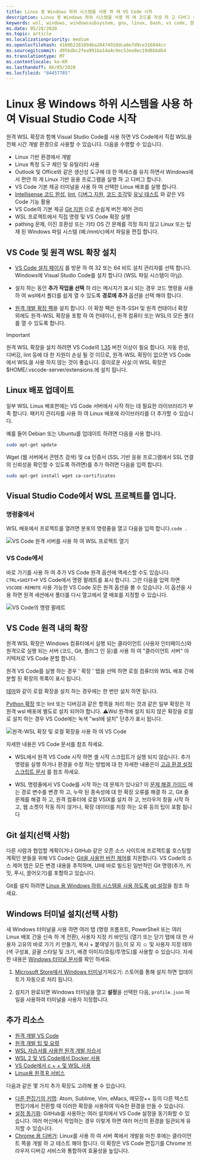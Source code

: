 ```yaml
---
title: Linux 용 Windows 하위 시스템을 사용 하 여 VS Code 시작
description: Linux 용 Windows 하위 시스템을 사용 하 여 코드를 작성 하 고 디버그 하 VS Code를 설정 하는 방법에 대해 알아봅니다.
keywords: wsl, windows, windowssubsystem, gnu, linux, bash, vs code, 원격 확장, 디버그, 경로, visual studio
ms.date: 05/28/2020
ms.topic: article
ms.localizationpriority: medium
ms.openlocfilehash: 416862201094ba28474918dca8e7d9ce316844cc
ms.sourcegitcommit: d95bdbc2fea991ba14a4c9ec53ee0ec19d6bbdb4
ms.translationtype: MT
ms.contentlocale: ko-KR
ms.lasthandoff: 06/05/2020
ms.locfileid: "84457785"
---
```

# <a name="get-started-using-visual-studio-code-with-windows-subsystem-for-linux"></a>Linux 용 Windows 하위 시스템을 사용 하 여 Visual Studio Code 시작

원격 WSL 확장과 함께 Visual Studio Code를 사용 하면 VS Code에서 직접 WSL을 전체 시간 개발 환경으로 사용할 수 있습니다. 다음을 수행할 수 있습니다.

* Linux 기반 환경에서 개발
* Linux 특정 도구 체인 및 유틸리티 사용
* Outlook 및 Office와 같은 생산성 도구에 대 한 액세스를 유지 하면서 Windows에서 편안 하 게 Linux 기반 응용 프로그램을 실행 하 고 디버그 합니다.
* VS Code 기본 제공 터미널을 사용 하 여 선택한 Linux 배포를 실행 합니다.
* [Intellisense 코드 완성](https://code.visualstudio.com/docs/editor/intellisense), [lint](https://code.visualstudio.com/docs/python/linting), [디버그 지원](https://code.visualstudio.com/docs/nodejs/nodejs-debugging), [코드 조각](https://code.visualstudio.com/docs/editor/userdefinedsnippets)및 [유닛 테스트](https://code.visualstudio.com/docs/python/testing) 와 같은 VS Code 기능 활용
* VS Code의 기본 제공 [Git 지원](https://code.visualstudio.com/docs/editor/versioncontrol#_git-support) 으로 손쉽게 버전 제어 관리
* WSL 프로젝트에서 직접 명령 및 VS Code 확장 실행
* pathing 문제, 이진 호환성 또는 기타 OS 간 문제를 걱정 하지 않고 Linux 또는 탑재 된 Windows 파일 시스템 (예:/mnt/c)에서 파일을 편집 합니다.

## <a name="install-vs-code-and-the-remote-wsl-extension"></a>VS Code 및 원격 WSL 확장 설치

* [VS Code 설치 페이지](https://code.visualstudio.com/download) 를 방문 하 여 32 또는 64 비트 설치 관리자를 선택 합니다. Windows에 Visual Studio Code를 설치 합니다 (WSL 파일 시스템이 아님).

* 설치 하는 동안 **추가 작업을 선택** 하 라는 메시지가 표시 되는 경우 코드 명령을 사용 하 여 wsl에서 폴더를 쉽게 열 수 있도록 **경로에 추가** 옵션을 선택 해야 합니다.

* [원격 개발 확장 팩](https://marketplace.visualstudio.com/items?itemName=ms-vscode-remote.vscode-remote-extensionpack)을 설치 합니다. 이 확장 팩은 원격-SSH 및 원격 컨테이너 확장 외에도 원격-WSL 확장을 포함 하 여 컨테이너, 원격 컴퓨터 또는 WSL의 모든 폴더를 열 수 있도록 합니다.

> [!IMPORTANT]
> 원격 WSL 확장을 설치 하려면 VS Code의 [1.35](https://code.visualstudio.com/updates/v1_35) 버전 이상이 필요 합니다. 자동 완성, 디버깅, lint 등에 대 한 지원이 손실 될 것 이므로, 원격-WSL 확장이 없으면 VS Code에서 WSL을 사용 하지 않는 것이 좋습니다. 흥미로운 사실:이 WSL 확장은 $HOME/.vscode-server/extensions.에 설치 됩니다.

## <a name="update-your-linux-distribution"></a>Linux 배포 업데이트

일부 WSL Linux 배포판에는 VS Code 서버에서 시작 하는 데 필요한 라이브러리가 부족 합니다. 패키지 관리자를 사용 하 여 Linux 배포에 라이브러리를 더 추가할 수 있습니다.

예를 들어 Debian 또는 Ubuntu를 업데이트 하려면 다음을 사용 합니다.

```bash
sudo apt-get update
```

Wget (웹 서버에서 콘텐츠 검색) 및 ca 인증서 (SSL 기반 응용 프로그램에서 SSL 연결의 신뢰성을 확인할 수 있도록 하려면)를 추가 하려면 다음을 입력 합니다.

```bash
sudo apt-get install wget ca-certificates
```

## <a name="open-a-wsl-project-in-visual-studio-code"></a>Visual Studio Code에서 WSL 프로젝트를 엽니다.

### <a name="from-the-command-line"></a>명령줄에서

WSL 배포에서 프로젝트를 열려면 분포의 명령줄을 열고 다음을 입력 합니다.`code .`

![VS Code 원격 서버를 사용 하 여 WSL 프로젝트 열기](../media/wsl-open-vs-code.gif)

### <a name="from-vs-code"></a>VS Code에서

바로 가기를 사용 하 여 추가 VS Code 원격 옵션에 액세스할 수도 있습니다. `CTRL+SHIFT+P` VS Code에서 명령 팔레트를 표시 합니다. 그런 다음을 입력 하면 `VSCODE-REMOTE` 사용 가능한 VS Code 모든 원격 옵션을 볼 수 있습니다 .이 옵션을 사용 하면 원격 세션에서 폴더를 다시 열고에서 열 배포를 지정할 수 있습니다.

![VS Code의 명령 팔레트](../media/vscode-remote-command-palette.png)

## <a name="extensions-inside-of-vs-code-remote"></a>VS Code 원격 내의 확장

원격 WSL 확장은 Windows 컴퓨터에서 실행 되는 클라이언트 (사용자 인터페이스)와 원격으로 실행 되는 서버 (코드, Git, 플러그 인 등)를 사용 하 여 "클라이언트 서버" 아키텍처로 VS Code 분할 합니다.

원격 VS Code를 실행 하는 경우 ' 확장 ' 탭을 선택 하면 로컬 컴퓨터와 WSL 배포 간에 분할 된 확장의 목록이 표시 됩니다.

[테마](https://marketplace.visualstudio.com/search?target=VSCode&category=Themes&sortBy=Installs)와 같이 로컬 확장을 설치 하는 경우에는 한 번만 설치 하면 됩니다.

[Python 확장](https://marketplace.visualstudio.com/items?itemName=ms-python.python) 또는 lint 또는 디버깅과 같은 항목을 처리 하는 것과 같은 일부 확장은 각 원격 wsl 배포에 별도로 설치 되어야 합니다. ⚠Wsl 원격에 설치 되지 않은 확장을 로컬로 설치 하는 경우 VS Code에는 녹색 "wsl에 설치" 단추가 표시 됩니다.

![원격-WSL 확장 및 로컬 확장을 사용 하 여 VS Code](../media/vscode-remote-wsl-extensions.png)

자세한 내용은 VS Code 문서를 참조 하세요.

* WSL에서 원격 VS Code 시작 하면 셸 시작 스크립트가 실행 되지 않습니다. 추가 명령을 실행 하거나 환경을 수정 하는 방법에 대 한 자세한 내용은이 [고급 환경 설정 스크립트 문서](https://code.visualstudio.com/docs/remote/wsl#_advanced-environment-setup-script) 를 참조 하세요.

* WSL 명령줄에서 VS Code를 시작 하는 데 문제가 있나요? 이 [문제 해결 가이드](https://code.visualstudio.com/docs/remote/troubleshooting#_fixing-problems-with-the-code-command-not-working) 에는 경로 변수를 변경 하 고, 누락 된 종속성에 대 한 확장 오류를 해결 하 고, Git 줄 문제를 해결 하 고, 원격 컴퓨터에 로컬 VSIX를 설치 하 고, 브라우저 창을 시작 하 고, 웹 소켓이 작동 하지 않거나, 확장 데이터를 저장 하는 오류 등의 팁이 포함 됩니다

## <a name="install-git-optional"></a>Git 설치(선택 사항)

다른 사람과 협업할 계획이거나 GitHub 같은 오픈 소스 사이트에 프로젝트를 호스팅할 계획인 분들을 위해 VS Code는 [Git을 사용한 버전 제어](https://code.visualstudio.com/docs/editor/versioncontrol#_git-support)를 지원합니다. VS Code의 소스 제어 탭은 모든 변경 내용을 추적하며, UI에 바로 빌드된 일반적인 Git 명령(추가, 커밋, 푸시, 끌어오기)를 포함하고 있습니다.

Git를 설치 하려면 [Linux 용 Windows 하위 시스템을 사용 하도록 git 설정](./wsl-git.md)을 참조 하세요.

## <a name="install-windows-terminal-optional"></a>Windows 터미널 설치(선택 사항)

새 Windows 터미널을 사용 하면 여러 탭 (명령 프롬프트, PowerShell 또는 여러 Linux 배포 간을 신속 하 게 전환), 사용자 지정 키 바인딩 (열기 또는 닫기 탭에 대 한 사용자 고유의 바로 가기 키 만들기, 복사 + 붙여넣기 등),이 모 지 ☺ 및 사용자 지정 테마 (색 구성표, 글꼴 스타일 및 크기, 배경 이미지/흐림/투명도)를 사용할 수 있습니다. 자세한 내용은 [Windows 터미널 문서](https://docs.microsoft.com/windows/terminal)를 확인 하세요.

1. [Microsoft Store에서 Windows 터미널](https://www.microsoft.com/store/apps/9n0dx20hk701)가져오기: 스토어를 통해 설치 하면 업데이트가 자동으로 처리 됩니다.

2. 설치가 완료되면 Windows 터미널을 열고 **설정**을 선택한 다음, `profile.json` 파일을 사용하여 터미널을 사용자 지정합니다.

## <a name="additional-resources"></a>추가 리소스

* [원격 개발 VS Code](https://code.visualstudio.com/docs/remote/remote-overview)
* [원격 개발 팁 및 요령](https://code.visualstudio.com/docs/remote/troubleshooting)
* [WSL 자습서를 사용한 원격 개발 자습서](https://code.visualstudio.com/remote-tutorials/wsl/getting-started)
* [WSL 2 및 VS Code에서 Docker 사용](https://code.visualstudio.com/blogs/2020/03/02/docker-in-wsl2)
* [VS Code에서 c + + 및 WSL 사용](https://code.visualstudio.com/docs/cpp/config-wsl)
* [Linux용 원격 R 서비스](https://docs.microsoft.com/visualstudio/rtvs/setting-up-remote-r-service-on-linux?view=vs-2017)

다음과 같은 몇 가지 추가 확장도 고려해 볼 수 있습니다.

* [다른 편집기의 키맵](https://marketplace.visualstudio.com/search?target=VSCode&category=Keymaps&sortBy=Downloads): Atom, Sublime, Vim, eMacs, 메모장++ 등의 다른 텍스트 편집기에서 전환할 때 이러한 확장을 사용하여 익숙한 환경을 만들 수 있습니다.
* [설정 동기화](https://marketplace.visualstudio.com/items?itemName=Shan.code-settings-sync): GitHub를 사용하는 여러 설치에서 VS Code 설정을 동기화할 수 있습니다. 여러 머신에서 작업하는 경우 이렇게 하면 여러 머신의 환경을 일관되게 유지할 수 있습니다.
* [Chrome 용 디버거](https://code.visualstudio.com/blogs/2016/02/23/introducing-chrome-debugger-for-vs-code): Linux를 사용 하 여 서버 쪽에서 개발을 마친 후에는 클라이언트 쪽을 개발 하 고 테스트 해야 합니다. 이 확장은 VS Code 편집기를 Chrome 브라우저 디버깅 서비스와 통합하여 효율성을 높입니다.
